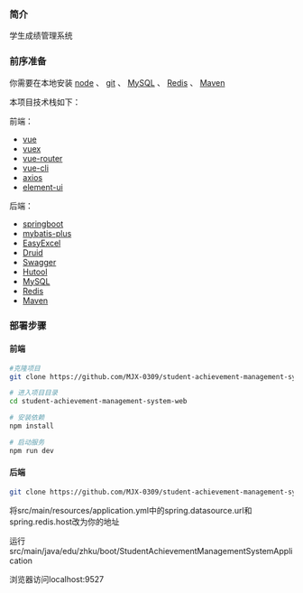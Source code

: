 ### 简介

学生成绩管理系统

### 前序准备

你需要在本地安装 [node](http://nodejs.org/) 、 [git](https://git-scm.com/)  、 [MySQL](https://www.mysql.com/) 、    [Redis](https://redis.io/) 、 [Maven](https://maven.apache.org/)

本项目技术栈如下：

前端：

- [vue](https://cn.vuejs.org/)
- [vuex](https://vuex.vuejs.org/zh/)
- [vue-router](https://router.vuejs.org/zh/)
- [vue-cli](https://cli.vuejs.org/zh/guide/)
- [axios](https://github.com/axios/axios)
- [element-ui](https://element.eleme.cn/#/zh-CN)

后端：

- [springboot](https://spring.io/projects/spring-boot)
- [mybatis-plus](https://mp.baomidou.com/)
- [EasyExcel](https://alibaba-easyexcel.github.io/)
- [Druid](https://druid.apache.org/)
- [Swagger](https://swagger.io/)
- [Hutool](https://www.hutool.cn/)
- [MySQL](https://www.mysql.com/)
- [Redis](https://redis.io/)
- [Maven]((https://maven.apache.org/))

### 部署步骤

#### 前端

```bash
#克隆项目
git clone https://github.com/MJX-0309/student-achievement-management-system-web.git

# 进入项目目录
cd student-achievement-management-system-web

# 安装依赖
npm install

# 启动服务
npm run dev
```

#### 后端

```bash
git clone https://github.com/MJX-0309/student-achievement-management-system.git
```

将src/main/resources/application.yml中的spring.datasource.url和spring.redis.host改为你的地址



运行src/main/java/edu/zhku/boot/StudentAchievementManagementSystemApplication

 浏览器访问localhost:9527
